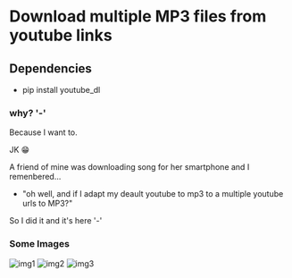 # Download multiple MP3 files from youtube links

## Dependencies
- pip install youtube_dl


### why? '-'
Because I want to.

JK 😁

A friend of mine was downloading song for her smartphone and I remenbered... 
- "oh well, and if I adapt my deault youtube to mp3 to a multiple youtube urls to MP3?" 

So I did it and it's here '-'


### Some Images


![img1](/imgs/img1.png)
![img2](/imgs/img2.png)
![img3](/imgs/img3.png)
